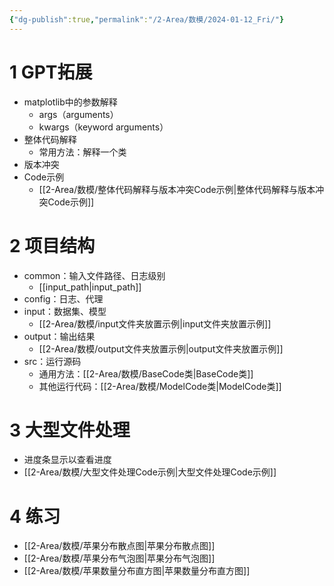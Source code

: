 ```yaml
---
{"dg-publish":true,"permalink":"/2-Area/数模/2024-01-12_Fri/"}
---
```


# 1 GPT拓展
- matplotlib中的参数解释
	- args（arguments）
	- kwargs（keyword arguments）
- 整体代码解释
	- 常用方法：解释一个类
- 版本冲突
- Code示例
	- [[2-Area/数模/整体代码解释与版本冲突Code示例\|整体代码解释与版本冲突Code示例]]
# 2 项目结构
- common：输入文件路径、日志级别
	- [[input_path\|input_path]]
- config：日志、代理
- input：数据集、模型
	- [[2-Area/数模/input文件夹放置示例\|input文件夹放置示例]]
- output：输出结果
	- [[2-Area/数模/output文件夹放置示例\|output文件夹放置示例]]
- src：运行源码
	- 通用方法：[[2-Area/数模/BaseCode类\|BaseCode类]]
	- 其他运行代码：[[2-Area/数模/ModelCode类\|ModelCode类]]
# 3 大型文件处理
- 进度条显示以查看进度
- [[2-Area/数模/大型文件处理Code示例\|大型文件处理Code示例]]
# 4 练习
- [[2-Area/数模/苹果分布散点图\|苹果分布散点图]]
- [[2-Area/数模/苹果分布气泡图\|苹果分布气泡图]]
- [[2-Area/数模/苹果数量分布直方图\|苹果数量分布直方图]]